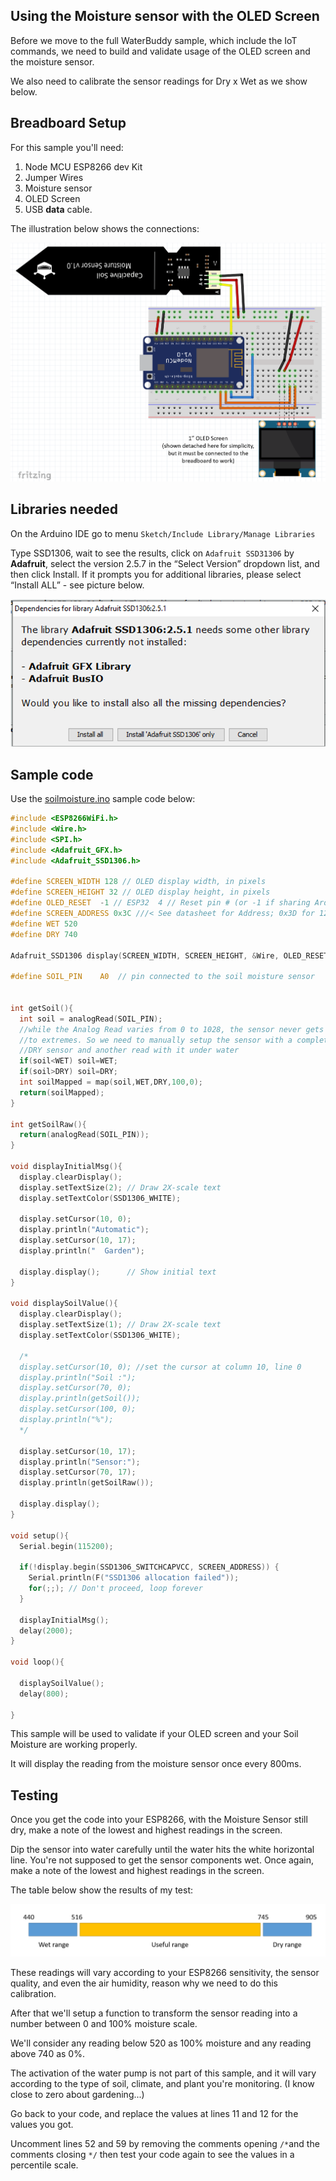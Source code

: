 ## Using the Moisture sensor with the OLED Screen

Before we move to the full WaterBuddy sample, which include the IoT commands, we need to build and validate usage of the OLED screen and the moisture sensor. 

We also need to calibrate the sensor readings for Dry x Wet as we show below. 

## Breadboard Setup

For this sample you'll need:

1. Node MCU ESP8266 dev Kit
1. Jumper Wires
1. Moisture sensor
1. OLED Screen
1. USB **data** cable.

The illustration below shows the connections:

![Toolchain](../Images/moisturesensor.png)

## Libraries needed

On the Arduino IDE go to menu `Sketch/Include Library/Manage Libraries`

Type SSD1306, wait to see the results, click on `Adafruit SSD31306` by **Adafruit**, select the version 2.5.7 in the “Select Version” dropdown list, and then click Install. If it prompts you for additional libraries, please select “Install ALL” - see picture below.

![Toolchain](../Images/libraries.png)

## Sample code

Use the [soilmoisture.ino](soilmoisture/soilmoisture.ino) sample code below:

```c
#include <ESP8266WiFi.h>
#include <Wire.h>
#include <SPI.h>
#include <Adafruit_GFX.h>
#include <Adafruit_SSD1306.h>

#define SCREEN_WIDTH 128 // OLED display width, in pixels
#define SCREEN_HEIGHT 32 // OLED display height, in pixels
#define OLED_RESET  -1 // ESP32  4 // Reset pin # (or -1 if sharing Arduino reset pin)
#define SCREEN_ADDRESS 0x3C ///< See datasheet for Address; 0x3D for 128x64, 0x3C for 128x32
#define WET 520
#define DRY 740

Adafruit_SSD1306 display(SCREEN_WIDTH, SCREEN_HEIGHT, &Wire, OLED_RESET);

#define SOIL_PIN    A0  // pin connected to the soil moisture sensor


int getSoil(){
  int soil = analogRead(SOIL_PIN);
  //while the Analog Read varies from 0 to 1028, the sensor never gets
  //to extremes. So we need to manually setup the sensor with a complete
  //DRY sensor and another read with it under water
  if(soil<WET) soil=WET;
  if(soil>DRY) soil=DRY;
  int soilMapped = map(soil,WET,DRY,100,0);
  return(soilMapped); 
}

int getSoilRaw(){
  return(analogRead(SOIL_PIN));
}

void displayInitialMsg(){
  display.clearDisplay();
  display.setTextSize(2); // Draw 2X-scale text
  display.setTextColor(SSD1306_WHITE);
  
  display.setCursor(10, 0);
  display.println("Automatic");
  display.setCursor(10, 17);
  display.println("  Garden");

  display.display();      // Show initial text
}

void displaySoilValue(){
  display.clearDisplay();
  display.setTextSize(1); // Draw 2X-scale text
  display.setTextColor(SSD1306_WHITE);
  
  /*
  display.setCursor(10, 0); //set the cursor at column 10, line 0
  display.println("Soil :");
  display.setCursor(70, 0);
  display.println(getSoil());
  display.setCursor(100, 0);
  display.println("%");
  */

  display.setCursor(10, 17);
  display.println("Sensor:");
  display.setCursor(70, 17);
  display.println(getSoilRaw());

  display.display();
}

void setup(){
  Serial.begin(115200);

  if(!display.begin(SSD1306_SWITCHCAPVCC, SCREEN_ADDRESS)) {
    Serial.println(F("SSD1306 allocation failed"));
    for(;;); // Don't proceed, loop forever
  }

  displayInitialMsg();
  delay(2000);
}

void loop(){

  displaySoilValue();
  delay(800);
     
}

```

This sample will be used to validate if your OLED screen and your Soil Moisture are working properly.

It will display the reading from the moisture sensor once every 800ms.

## Testing

Once you get the code into your ESP8266, with the Moisture Sensor still dry, make a note of the lowest and highest readings in the screen.

Dip the sensor into water carefully until the water hits the white horizontal line. You're not supposed to get the sensor components wet. Once again, make a note of the lowest and highest readings in the screen.

The table below show the results of my test:

![Toolchain](../Images/sensor-range.png)

These readings will vary according to your ESP8266 sensitivity, the sensor quality, and even the air humidity, reason why we need to do this calibration.

After that we'll setup a function to transform the sensor reading into a number between 0 and 100% moisture scale.

We'll consider any reading below 520 as 100% moisture and any reading above 740 as 0%.

The activation of the water pump is not part of this sample, and it will vary according to the type of soil, climate, and plant you're monitoring. (I know close to zero about gardening...)

Go back to your code, and replace the values at lines 11 and 12 for the values you got.

Uncomment lines 52 and 59 by removing the comments opening `/*`and the comments closing `*/` then test your code again to see the values in a percentile scale.